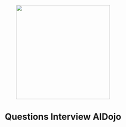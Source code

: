 <p align="center">
  <img width ="300" src="https://github.com/shahlaa1212/questions_interview_aidojo/assets/74646502/36892c43-f41c-40a2-af24-d916a3701b35.png">
</p>

<h1 align= "center">Questions Interview AIDojo</h1>
  
